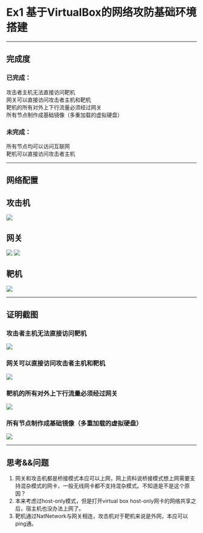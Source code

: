 # Ex1 基于VirtualBox的网络攻防基础环境搭建 # 
----------
## 完成度 ##
### 已完成： ###
攻击者主机无法直接访问靶机  
网关可以直接访问攻击者主机和靶机  
靶机的所有对外上下行流量必须经过网关  
所有节点制作成基础镜像（多重加载的虚拟硬盘）
### 未完成： ###
所有节点均可以访问互联网    
靶机可以直接访问攻击者主机

----------
## 网络配置 ##
## 攻击机 ###
![](file:///C:/Users/Surface/Pictures/Screenshots/攻击机/set.PNG)
## 网关 ###
![](file:///C:/Users/Surface/Pictures/Screenshots/网关/eth0.PNG)
![](file:///C:/Users/Surface/Pictures/Screenshots/网关/eth1.PNG)
## 靶机 ###
![](file:///C:/Users/Surface/Pictures/Screenshots/靶机/set.PNG)


----------
## 证明截图 ##
### 攻击者主机无法直接访问靶机 
![](file:///C:/Users/Surface/Pictures/Screenshots/攻击机/捕获.PNG)  
### 网关可以直接访问攻击者主机和靶机 
![](file:///C:/Users/Surface/Pictures/Screenshots/网关/捕获.PNG)  
### 靶机的所有对外上下行流量必须经过网关
![](file:///C:/Users/Surface/Pictures/Screenshots/靶机/捕获.PNG) 
### 所有节点制作成基础镜像（多重加载的虚拟硬盘） 
![](file:///C:/Users/Surface/Pictures/Screenshots/网关/多重加载.PNG)  


----------
## 思考&&问题 ##
1. 网关和攻击机都是桥接模式本应可以上网，网上资料说桥接模式想上网需要支持混杂模式的网卡，一般无线网卡都不支持混杂模式。不知道是不是这个原因？  
2. 本来考虑过host-only模式，但是打开virtual box host-only网卡的网络共享之后，宿主机也没办法上网了。
3. 靶机通过NatNetwork与网关相连，攻击机对于靶机来说是外网，本应可以ping通。